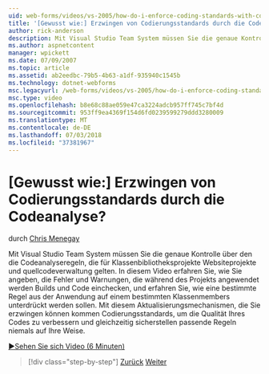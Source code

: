 ```yaml
---
uid: web-forms/videos/vs-2005/how-do-i-enforce-coding-standards-with-code-analysis
title: '[Gewusst wie:] Erzwingen von Codierungsstandards durch die Codeanalyse? | Microsoft-Dokumentation'
author: rick-anderson
description: Mit Visual Studio Team System müssen Sie die genaue Kontrolle über den die Codeanalyseregeln, die für Klassenbibliotheksprojekte Websiteprojekte und Co-Source-Code gelten...
ms.author: aspnetcontent
manager: wpickett
ms.date: 07/09/2007
ms.topic: article
ms.assetid: ab2eedbc-79b5-4b63-a1df-935940c1545b
ms.technology: dotnet-webforms
msc.legacyurl: /web-forms/videos/vs-2005/how-do-i-enforce-coding-standards-with-code-analysis
msc.type: video
ms.openlocfilehash: b8e68c88ae059e47ca3224adcb957ff745c7bf4d
ms.sourcegitcommit: 953ff9ea4369f154d6fd0239599279ddd3280009
ms.translationtype: MT
ms.contentlocale: de-DE
ms.lasthandoff: 07/03/2018
ms.locfileid: "37381967"
---
```

<a name="how-do-i-enforce-coding-standards-with-code-analysis"></a>[Gewusst wie:] Erzwingen von Codierungsstandards durch die Codeanalyse?
====================
durch [Chris Menegay](https://twitter.com/CMenegay)

Mit Visual Studio Team System müssen Sie die genaue Kontrolle über den die Codeanalyseregeln, die für Klassenbibliotheksprojekte Websiteprojekte und quellcodeverwaltung gelten. In diesem Video erfahren Sie, wie Sie angeben, die Fehler und Warnungen, die während des Projekts angewendet werden Builds und Code einchecken, und erfahren Sie, wie eine bestimmte Regel aus der Anwendung auf einem bestimmten Klassenmembers unterdrückt werden sollen. Mit diesem Aktualisierungsmechanismen, die Sie erzwingen können kommen Codierungsstandards, um die Qualität Ihres Codes zu verbessern und gleichzeitig sicherstellen passende Regeln niemals auf Ihre Weise.

[&#9654;Sehen Sie sich Video (6 Minuten)](https://channel9.msdn.com/Blogs/ASP-NET-Site-Videos/how-do-i-enforce-coding-standards-with-code-analysis)

> [!div class="step-by-step"]
> [Zurück](how-do-i-set-up-distributed-load-testing-for-high-volume-tests.md)
> [Weiter](how-do-i-use-generic-tests.md)
